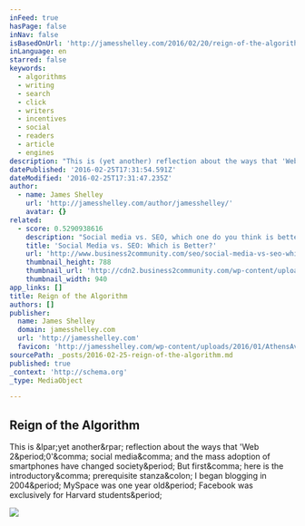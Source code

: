 ```yaml
---
inFeed: true
hasPage: false
inNav: false
isBasedOnUrl: 'http://jamesshelley.com/2016/02/20/reign-of-the-algorithm/'
inLanguage: en
starred: false
keywords:
  - algorithms
  - writing
  - search
  - click
  - writers
  - incentives
  - social
  - readers
  - article
  - engines
description: "This is (yet another) reflection about the ways that 'Web 2.0', social media, and the mass adoption of smartphones have changed society. But first, here is the introductory, prerequisite stanza: I began blogging in 2004. MySpace was one year old. Facebook was exclusively for Harvard students."
datePublished: '2016-02-25T17:31:54.591Z'
dateModified: '2016-02-25T17:31:47.235Z'
author:
  - name: James Shelley
    url: 'http://jamesshelley.com/author/jamesshelley/'
    avatar: {}
related:
  - score: 0.5290938616
    description: "Social media vs. SEO, which one do you think is better?* If you are a solopreneur or are running a small, or even medium-sized business, your marketing time and dollar are precious. It's important to ask: With limited resources, what's more important-SEO or social media? The answer, of course, is: Both!"
    title: 'Social Media vs. SEO: Which is Better?'
    url: 'http://www.business2community.com/seo/social-media-vs-seo-which-is-better-01280575'
    thumbnail_height: 788
    thumbnail_url: 'http://cdn2.business2community.com/wp-content/uploads/2015/07/SEO-vs.-Social-Media.png.png'
    thumbnail_width: 940
app_links: []
title: Reign of the Algorithm
authors: []
publisher:
  name: James Shelley
  domain: jamesshelley.com
  url: 'http://jamesshelley.com'
  favicon: 'http://jamesshelley.com/wp-content/uploads/2016/01/AthensAvatar-16.jpg'
sourcePath: _posts/2016-02-25-reign-of-the-algorithm.md
published: true
_context: 'http://schema.org'
_type: MediaObject

---
```

<article style=""><h1>Reign of the Algorithm</h1><p>This is &amp;lpar;yet another&amp;rpar; reflection about the ways that 'Web 2&amp;period;0'&amp;comma; social media&amp;comma; and the mass adoption of smartphones have changed society&amp;period; But first&amp;comma; here is the introductory&amp;comma; prerequisite stanza&amp;colon; I began blogging in 2004&amp;period; MySpace was one year old&amp;period; Facebook was exclusively for Harvard students&amp;period;</p><img src="http://jamesshelley.com/wp-content/uploads/2016/02/8406822511_bda1c85b47_o.jpg" /></article>